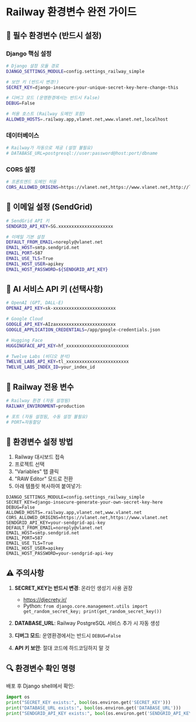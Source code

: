 # Railway 환경변수 완전 가이드

## 🚨 필수 환경변수 (반드시 설정)

### Django 핵심 설정
```bash
# Django 설정 모듈 경로
DJANGO_SETTINGS_MODULE=config.settings_railway_simple

# 보안 키 (반드시 변경!)
SECRET_KEY=django-insecure-your-unique-secret-key-here-change-this

# 디버그 모드 (운영환경에서는 반드시 False)
DEBUG=False

# 허용 호스트 (Railway 도메인 포함)
ALLOWED_HOSTS=.railway.app,vlanet.net,www.vlanet.net,localhost
```

### 데이터베이스
```bash
# Railway가 자동으로 제공 (설정 불필요)
# DATABASE_URL=postgresql://user:password@host:port/dbname
```

### CORS 설정
```bash
# 프론트엔드 도메인 허용
CORS_ALLOWED_ORIGINS=https://vlanet.net,https://www.vlanet.net,http://localhost:3000
```

## 📧 이메일 설정 (SendGrid)

```bash
# SendGrid API 키
SENDGRID_API_KEY=SG.xxxxxxxxxxxxxxxxxxxxx

# 이메일 기본 설정
DEFAULT_FROM_EMAIL=noreply@vlanet.net
EMAIL_HOST=smtp.sendgrid.net
EMAIL_PORT=587
EMAIL_USE_TLS=True
EMAIL_HOST_USER=apikey
EMAIL_HOST_PASSWORD=${SENDGRID_API_KEY}
```

## 🤖 AI 서비스 API 키 (선택사항)

```bash
# OpenAI (GPT, DALL-E)
OPENAI_API_KEY=sk-xxxxxxxxxxxxxxxxxxxxxxxx

# Google Cloud
GOOGLE_API_KEY=AIzaxxxxxxxxxxxxxxxxxxxxxxx
GOOGLE_APPLICATION_CREDENTIALS=/app/google-credentials.json

# Hugging Face
HUGGINGFACE_API_KEY=hf_xxxxxxxxxxxxxxxxxxxxxxxx

# Twelve Labs (비디오 분석)
TWELVE_LABS_API_KEY=tl_xxxxxxxxxxxxxxxxxxxxxxxx
TWELVE_LABS_INDEX_ID=your_index_id
```

## 🚀 Railway 전용 변수

```bash
# Railway 환경 (자동 설정됨)
RAILWAY_ENVIRONMENT=production

# 포트 (자동 설정됨, 수동 설정 불필요)
# PORT=자동할당
```

## 📝 환경변수 설정 방법

1. Railway 대시보드 접속
2. 프로젝트 선택
3. "Variables" 탭 클릭
4. "RAW Editor" 모드로 전환
5. 아래 템플릿 복사하여 붙여넣기:

```
DJANGO_SETTINGS_MODULE=config.settings_railway_simple
SECRET_KEY=django-insecure-generate-your-own-secret-key-here
DEBUG=False
ALLOWED_HOSTS=.railway.app,vlanet.net,www.vlanet.net
CORS_ALLOWED_ORIGINS=https://vlanet.net,https://www.vlanet.net
SENDGRID_API_KEY=your-sendgrid-api-key
DEFAULT_FROM_EMAIL=noreply@vlanet.net
EMAIL_HOST=smtp.sendgrid.net
EMAIL_PORT=587
EMAIL_USE_TLS=True
EMAIL_HOST_USER=apikey
EMAIL_HOST_PASSWORD=your-sendgrid-api-key
```

## ⚠️ 주의사항

1. **SECRET_KEY는 반드시 변경**: 온라인 생성기 사용 권장
   - https://djecrety.ir/
   - Python: `from django.core.management.utils import get_random_secret_key; print(get_random_secret_key())`

2. **DATABASE_URL**: Railway PostgreSQL 서비스 추가 시 자동 생성

3. **디버그 모드**: 운영환경에서는 반드시 `DEBUG=False`

4. **API 키 보안**: 절대 코드에 하드코딩하지 말 것

## 🔍 환경변수 확인 명령

배포 후 Django shell에서 확인:
```python
import os
print("SECRET_KEY exists:", bool(os.environ.get('SECRET_KEY')))
print("DATABASE_URL exists:", bool(os.environ.get('DATABASE_URL')))
print("SENDGRID_API_KEY exists:", bool(os.environ.get('SENDGRID_API_KEY')))
```